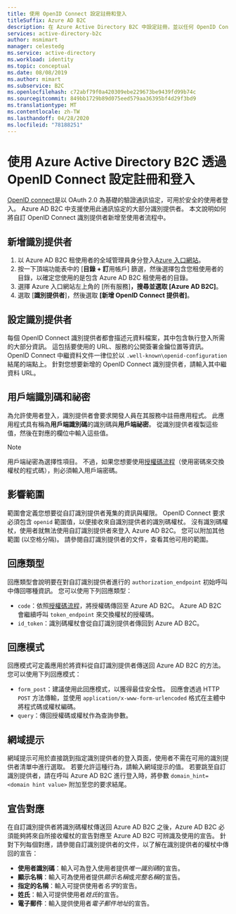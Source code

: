 ```yaml
---
title: 使用 OpenID Connect 設定註冊和登入
titleSuffix: Azure AD B2C
description: 在 Azure Active Directory B2C 中設定註冊，並以任何 OpenID Connect 識別提供者（IdP）登入。
services: active-directory-b2c
author: msmimart
manager: celestedg
ms.service: active-directory
ms.workload: identity
ms.topic: conceptual
ms.date: 08/08/2019
ms.author: mimart
ms.subservice: B2C
ms.openlocfilehash: c72abf79f0a420309ebe229673be9439fd99b74c
ms.sourcegitcommit: 849bb1729b89d075eed579aa36395bf4d29f3bd9
ms.translationtype: MT
ms.contentlocale: zh-TW
ms.lasthandoff: 04/28/2020
ms.locfileid: "78188251"
---
```

# <a name="set-up-sign-up-and-sign-in-with-openid-connect-using-azure-active-directory-b2c"></a>使用 Azure Active Directory B2C 透過 OpenID Connect 設定註冊和登入

[OpenID connect](openid-connect.md)是以 OAuth 2.0 為基礎的驗證通訊協定，可用於安全的使用者登入。 Azure AD B2C 中支援使用此通訊協定的大部分識別提供者。 本文說明如何將自訂 OpenID Connect 識別提供者新增至使用者流程中。

## <a name="add-the-identity-provider"></a>新增識別提供者

1. 以 Azure AD B2C 租使用者的全域管理員身分登入[Azure 入口網站](https://portal.azure.com/)。
1. 按一下頂端功能表中的 [**目錄 + 訂**用帳戶] 篩選，然後選擇包含您租使用者的目錄，以確定您使用的是包含 Azure AD B2C 租使用者的目錄。
1. 選擇 Azure 入口網站左上角的 [所有服務]****，搜尋並選取 [Azure AD B2C]****。
1. 選取 [**識別提供者**]，然後選取 **[新增 OpenID Connect 提供者]**。

## <a name="configure-the-identity-provider"></a>設定識別提供者

每個 OpenID Connect 識別提供者都會描述元資料檔案，其中包含執行登入所需的大部分資訊。 這包括要使用的 URL、服務的公開簽署金鑰位置等資訊。 OpenID Connect 中繼資料文件一律位於以 `.well-known\openid-configuration` 結尾的端點上。 針對您想要新增的 OpenID Connect 識別提供者，請輸入其中繼資料 URL。

## <a name="client-id-and-secret"></a>用戶端識別碼和祕密

為允許使用者登入，識別提供者會要求開發人員在其服務中註冊應用程式。 此應用程式具有稱為**用戶端識別碼**的識別碼與**用戶端祕密**。 從識別提供者複製這些值，然後在對應的欄位中輸入這些值。

> [!NOTE]
> 用戶端祕密為選擇性項目。 不過，如果您想要使用[授權碼流程](https://openid.net/specs/openid-connect-core-1_0.html#CodeFlowAuth)（使用密碼來交換權杖的程式碼），則必須輸入用戶端密碼。

## <a name="scope"></a>影響範圍

範圍會定義您想要從自訂識別提供者蒐集的資訊與權限。 OpenID Connect 要求必須包含 `openid` 範圍值，以便接收來自識別提供者的識別碼權杖。 沒有識別碼權杖，使用者就無法使用自訂識別提供者來登入 Azure AD B2C。 您可以附加其他範圍 (以空格分隔)。 請參閱自訂識別提供者的文件，查看其他可用的範圍。

## <a name="response-type"></a>回應類型

回應類型會說明要在對自訂識別提供者進行的 `authorization_endpoint` 初始呼叫中傳回哪種資訊。 您可以使用下列回應類型：

* `code`：依照[授權碼流程](https://openid.net/specs/openid-connect-core-1_0.html#CodeFlowAuth)，將授權碼傳回至 Azure AD B2C。 Azure AD B2C 會繼續呼叫 `token_endpoint` 來交換權杖的授權碼。
* `id_token`：識別碼權杖會從自訂識別提供者傳回到 Azure AD B2C。

## <a name="response-mode"></a>回應模式

回應模式可定義應用於將資料從自訂識別提供者傳送回 Azure AD B2C 的方法。 您可以使用下列回應模式：

* `form_post`：建議使用此回應模式，以獲得最佳安全性。 回應會透過 HTTP `POST` 方法傳輸，並使用 `application/x-www-form-urlencoded` 格式在主體中將程式碼或權杖編碼。
* `query`：傳回授權碼或權杖作為查詢參數。

## <a name="domain-hint"></a>網域提示

網域提示可用於直接跳到指定識別提供者的登入頁面，使用者不需在可用的識別提供者清單中進行選取。 若要允許這種行為，請輸入網域提示的值。 若要跳至自訂識別提供者，請在呼叫 Azure AD B2C 進行登入時，將參數 `domain_hint=<domain hint value>` 附加至您的要求結尾。

## <a name="claims-mapping"></a>宣告對應

在自訂識別提供者將識別碼權杖傳送回 Azure AD B2C 之後，Azure AD B2C 必須能夠將來自所接收權杖的宣告對應至 Azure AD B2C 可辨識及使用的宣告。 針對下列每個對應，請參閱自訂識別提供者的文件，以了解在識別提供者的權杖中傳回的宣告：

* **使用者識別碼**：輸入可為登入使用者提供*唯一識別碼*的宣告。
* **顯示名稱**：輸入可為使用者提供*顯示名稱*或*完整名稱*的宣告。
* **指定的名稱**：輸入可提供使用者*名字*的宣告。
* **姓氏**：輸入可提供使用者*姓氏*的宣告。
* **電子郵件**：輸入提供使用者*電子郵件地址*的宣告。
